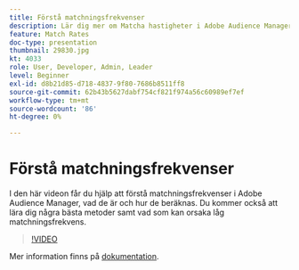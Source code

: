 ```yaml
---
title: Förstå matchningsfrekvenser
description: Lär dig mer om Matcha hastigheter i Adobe Audience Manager, vad de är och hur de beräknas. Lär dig även om bästa praxis och vad som kan orsaka låg matchningsfrekvens.
feature: Match Rates
doc-type: presentation
thumbnail: 29830.jpg
kt: 4033
role: User, Developer, Admin, Leader
level: Beginner
exl-id: d8b21d85-d718-4837-9f80-7686b8511ff8
source-git-commit: 62b43b5627dabf754cf821f974a56c60989ef7ef
workflow-type: tm+mt
source-wordcount: '86'
ht-degree: 0%

---
```


# Förstå matchningsfrekvenser

I den här videon får du hjälp att förstå matchningsfrekvenser i Adobe Audience Manager, vad de är och hur de beräknas. Du kommer också att lära dig några bästa metoder samt vad som kan orsaka låg matchningsfrekvens.

>[!VIDEO](https://video.tv.adobe.com/v/29830/?quality=12)

Mer information finns på [dokumentation](https://experienceleague.adobe.com/docs/audience-manager/user-guide/features/addressable-audiences.html).
